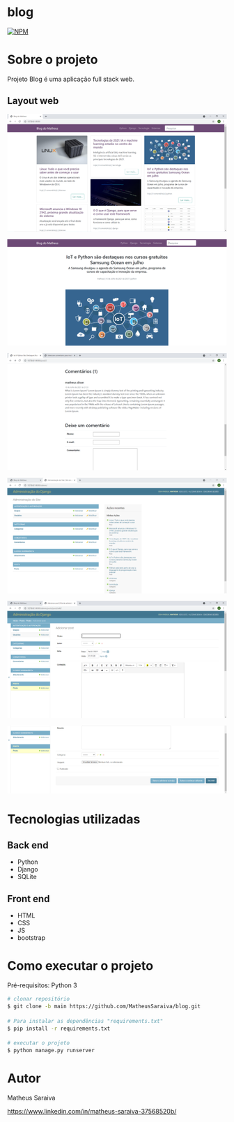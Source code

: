 # blog

[![NPM](https://img.shields.io/npm/l/react)](https://github.com/MatheusSaraiva/blog/blob/main/LICENSE) 

# Sobre o projeto

Projeto Blog é uma aplicação full stack web.


## Layout web
![Web 1](https://github.com/MatheusSaraiva/blog/blob/main/assets/pg_inicial.PNG)

![Web 2](https://github.com/MatheusSaraiva/blog/blob/main/assets/pg_detalhes.PNG)

![Web 3](https://github.com/MatheusSaraiva/blog/blob/main/assets/comentarios.PNG)

![Web 4](https://github.com/MatheusSaraiva/blog/blob/main/assets/pg_admin.PNG)

![Web 5](https://github.com/MatheusSaraiva/blog/blob/main/assets/pg_adminPost.PNG)

![Web 5](https://github.com/MatheusSaraiva/blog/blob/main/assets/pg_adminPost1.PNG)


# Tecnologias utilizadas
## Back end
- Python
- Django
- SQLite

## Front end
- HTML
- CSS
- JS
- bootstrap

# Como executar o projeto

Pré-requisitos: Python 3

```bash
# clonar repositório
$ git clone -b main https://github.com/MatheusSaraiva/blog.git

# Para instalar as dependências "requirements.txt"
$ pip install -r requirements.txt

# executar o projeto
$ python manage.py runserver

```

# Autor

Matheus Saraiva

https://www.linkedin.com/in/matheus-saraiva-37568520b/

